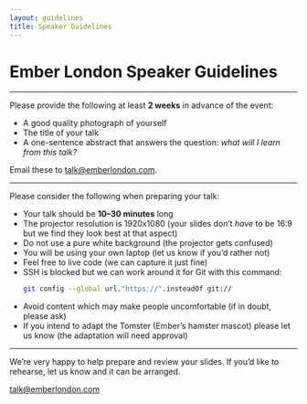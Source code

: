 ```yaml
---
layout: guidelines
title: Speaker Guidelines
---
```


# Ember London Speaker Guidelines

---

Please provide the following at least **2 weeks** in advance of the event:

- A good quality photograph of yourself
- The title of your talk
- A one-sentence abstract that answers the question:
  *what will I learn from this talk?*

Email these to [talk@emberlondon.com](mailto:talk@emberlondon.com).

---

Please consider the following when preparing your talk:

- Your talk should be **10–30 minutes** long
- The projector resolution is 1920x1080
  (your slides don’t *have* to be 16:9 but we find they look best at that aspect)
- Do not use a pure white background
  (the projector gets confused)
- You will be using your own laptop
  (let us know if you’d rather not)
- Feel free to live code
  (we can capture it just fine)
- SSH is blocked but we can work around it for Git with this command:
  ```sh
  git config --global url."https://".insteadOf git://
  ```
- Avoid content which may make people uncomfortable
  (if in doubt, please ask)
- If you intend to adapt the Tomster (Ember’s hamster mascot)
  please let us know (the adaptation will need approval)

---

We’re very happy to help prepare and review your slides. If you’d like to rehearse, let us know and it can be arranged.

[talk@emberlondon.com](mailto:talk@emberlondon.com)
